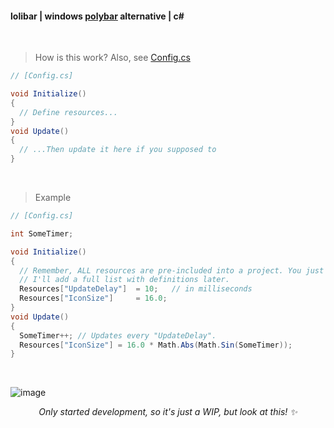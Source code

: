 #### lolibar | windows [polybar](https://github.com/polybar/polybar) alternative | c#
</br>

> How is this work? Also, see [Config.cs](https://github.com/supchyan/lolibar/blob/master/Config.cs)
```csharp
// [Config.cs]

void Initialize()
{
  // Define resources...
}
void Update()
{
  // ...Then update it here if you supposed to
}
```
</br>

> Example
```csharp
// [Config.cs]

int SomeTimer;

void Initialize()
{
  // Remember, ALL resources are pre-included into a project. You just customize it for your sake.
  // I'll add a full list with definitions later.
  Resources["UpdateDelay"]  = 10;   // in milliseconds
  Resources["IconSize"]     = 16.0;
}
void Update()
{
  SomeTimer++; // Updates every "UpdateDelay".
  Resources["IconSize"] = 16.0 * Math.Abs(Math.Sin(SomeTimer));
}
```
</br>

![image](https://github.com/user-attachments/assets/66a5ccae-9563-4009-a822-0e1f76ef6df8)
</br>
*<div align=center>Only started development, so it's just a WIP, but look at this! ✨</div>*
